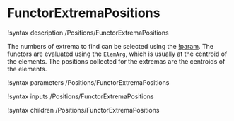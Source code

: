 # FunctorExtremaPositions

!syntax description /Positions/FunctorExtremaPositions

The numbers of extrema to find can be selected using the [!param](/Positions/FunctorExtremaPositions/num_extrema).
The functors are evaluated using the `ElemArg`, which is usually at the centroid of the elements.
The positions collected for the extremas are the centroids of the elements.

!syntax parameters /Positions/FunctorExtremaPositions

!syntax inputs /Positions/FunctorExtremaPositions

!syntax children /Positions/FunctorExtremaPositions

